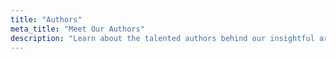 ```yaml
---
title: "Authors"
meta_title: "Meet Our Authors"
description: "Learn about the talented authors behind our insightful articles and blog posts."
---
```

